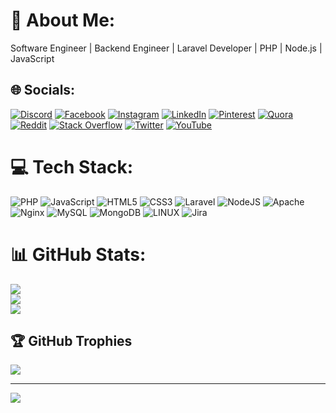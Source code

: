 # 💫 About Me:
Software Engineer | Backend Engineer | Laravel Developer | PHP | Node.js | JavaScript


## 🌐 Socials:
[![Discord](https://img.shields.io/badge/Discord-%237289DA.svg?logo=discord&logoColor=white)](https://discord.gg/sayedhurhussain) [![Facebook](https://img.shields.io/badge/Facebook-%231877F2.svg?logo=Facebook&logoColor=white)](https://facebook.com/sayedhurhussainfakhri) [![Instagram](https://img.shields.io/badge/Instagram-%23E4405F.svg?logo=Instagram&logoColor=white)](https://instagram.com/sayedhurhussain) [![LinkedIn](https://img.shields.io/badge/LinkedIn-%230077B5.svg?logo=linkedin&logoColor=white)](https://linkedin.com/in/sayedhurhussain) [![Pinterest](https://img.shields.io/badge/Pinterest-%23E60023.svg?logo=Pinterest&logoColor=white)](https://pinterest.com/sayedhurhussain) [![Quora](https://img.shields.io/badge/Quora-%23B92B27.svg?logo=Quora&logoColor=white)](https://quora.com/profile/Sayed-Hur-Hussain) [![Reddit](https://img.shields.io/badge/Reddit-%23FF4500.svg?logo=Reddit&logoColor=white)](https://reddit.com/user/sayedhurhussain) [![Stack Overflow](https://img.shields.io/badge/-Stackoverflow-FE7A16?logo=stack-overflow&logoColor=white)](https://stackoverflow.com/users/17219257) [![Twitter](https://img.shields.io/badge/Twitter-%231DA1F2.svg?logo=Twitter&logoColor=white)](https://twitter.com/sayedhurhussain) [![YouTube](https://img.shields.io/badge/YouTube-%23FF0000.svg?logo=YouTube&logoColor=white)](https://youtube.com/@sayedhurhussain) 

# 💻 Tech Stack:
![PHP](https://img.shields.io/badge/php-%23777BB4.svg?style=for-the-badge&logo=php&logoColor=white) ![JavaScript](https://img.shields.io/badge/javascript-%23323330.svg?style=for-the-badge&logo=javascript&logoColor=%23F7DF1E) ![HTML5](https://img.shields.io/badge/html5-%23E34F26.svg?style=for-the-badge&logo=html5&logoColor=white) ![CSS3](https://img.shields.io/badge/css3-%231572B6.svg?style=for-the-badge&logo=css3&logoColor=white) ![Laravel](https://img.shields.io/badge/laravel-%23FF2D20.svg?style=for-the-badge&logo=laravel&logoColor=white) ![NodeJS](https://img.shields.io/badge/node.js-6DA55F?style=for-the-badge&logo=node.js&logoColor=white) ![Apache](https://img.shields.io/badge/apache-%23D42029.svg?style=for-the-badge&logo=apache&logoColor=white) ![Nginx](https://img.shields.io/badge/nginx-%23009639.svg?style=for-the-badge&logo=nginx&logoColor=white) ![MySQL](https://img.shields.io/badge/mysql-%2300f.svg?style=for-the-badge&logo=mysql&logoColor=white) ![MongoDB](https://img.shields.io/badge/MongoDB-%234ea94b.svg?style=for-the-badge&logo=mongodb&logoColor=white) ![LINUX](https://img.shields.io/badge/Linux-FCC624?style=for-the-badge&logo=linux&logoColor=black) ![Jira](https://img.shields.io/badge/jira-%230A0FFF.svg?style=for-the-badge&logo=jira&logoColor=white)

# 📊 GitHub Stats:
![](https://github-readme-stats.vercel.app/api?username=sayedhurhussain&theme=vue&hide_border=false&include_all_commits=true&count_private=false)<br/>
![](https://github-readme-streak-stats.herokuapp.com/?user=sayedhurhussain&theme=vue&hide_border=false)<br/>
![](https://github-readme-stats.vercel.app/api/top-langs/?username=sayedhurhussain&theme=vue&hide_border=false&include_all_commits=true&count_private=false&layout=compact)

## 🏆 GitHub Trophies
![](https://github-profile-trophy.vercel.app/?username=sayedhurhussain&theme=juicyfresh&no-frame=true&no-bg=false&margin-w=4)

---
[![](https://visitcount.itsvg.in/api?id=sayedhurhussain&icon=0&color=0)](https://visitcount.itsvg.in)

<!-- Proudly created with GPRM ( https://gprm.itsvg.in ) -->
